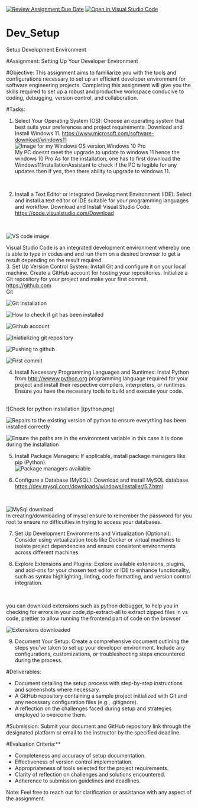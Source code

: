 [![Review Assignment Due Date](https://classroom.github.com/assets/deadline-readme-button-24ddc0f5d75046c5622901739e7c5dd533143b0c8e959d652212380cedb1ea36.svg)](https://classroom.github.com/a/vbnbTt5m)
[![Open in Visual Studio Code](https://classroom.github.com/assets/open-in-vscode-718a45dd9cf7e7f842a935f5ebbe5719a5e09af4491e668f4dbf3b35d5cca122.svg)](https://classroom.github.com/online_ide?assignment_repo_id=15263233&assignment_repo_type=AssignmentRepo)
# Dev_Setup
Setup Development Environment

#Assignment: Setting Up Your Developer Environment

#Objective:
This assignment aims to familiarize you with the tools and configurations necessary to set up an efficient developer environment for software engineering projects. Completing this assignment will give you the skills required to set up a robust and productive workspace conducive to coding, debugging, version control, and collaboration.

#Tasks:

1. Select Your Operating System (OS):
   Choose an operating system that best suits your preferences and project requirements. Download and Install Windows 11. https://www.microsoft.com/software-download/windows11
   <br>
![Image for my Windows OS version,Windows 10 Pro](w11.png)<br>
My PC doesnt meet the upgrade to update to windows 11 hence the windows 10 Pro
As for the installation, one has to first download the Windows11InstallationAssistant to check if the PC is legible for any updates then if yes, then there ability to upgrade to windows 11.
<br>

2. Install a Text Editor or Integrated Development Environment (IDE):
   Select and install a text editor or IDE suitable for your programming languages and workflow. Download and Install Visual Studio Code. https://code.visualstudio.com/Download
<br>

![VS code image](vscode.png)<br>

Visual Studio Code is an integrated development environment whereby one is able to type in codes and and run them on a desired browser to get a result depending on the result required.
<br>
3. Set Up Version Control System:
   Install Git and configure it on your local machine. Create a GitHub account for hosting your repositories. Initialize a Git repository for your project and make your first commit. https://github.com
<br>
Git<br>

![Git Installation](git.png)<br>

![How to check if git has been installed](git2.png)<br>

![Github account](github.png)<br>

![Iniatializing git repository](github2.png)<br>

![Pushing to github](github3.png)<br>

![First commit](github4.png)<br>

4. Install Necessary Programming Languages and Runtimes:
  Instal Python from http://wwww.python.org programming language required for your project and install their respective compilers, interpreters, or runtimes. Ensure you have the necessary tools to build and execute your code.
  <br>
  ![Check for python installation ](python.png)<br>

  ![Repairs to the existing version of python to ensure everything has been installed correctly](python2.png)<br>

  ![Ensure the paths are in the environment variable in this case it is done during the installation](python4.png)

  

5. Install Package Managers:
   If applicable, install package managers like pip (Python).
   <br>
![Package managers available](python3.png)

6. Configure a Database (MySQL):
   Download and install MySQL database. https://dev.mysql.com/downloads/windows/installer/5.7.html
<br>

![MySql download](mysql.png)<br>
In creating/downloading of mysql ensure to remember the password for you root to ensure no difficulties in trying to access your databases.


7. Set Up Development Environments and Virtualization (Optional):
   Consider using virtualization tools like Docker or virtual machines to isolate project dependencies and ensure consistent environments across different machines.

8. Explore Extensions and Plugins:
   Explore available extensions, plugins, and add-ons for your chosen text editor or IDE to enhance functionality, such as syntax highlighting, linting, code formatting, and version control integration.
<br>

you can download extensions such as python debugger, to help you in checking for errors in your code,zip-extract-all to extract zipped files in vs code, prettier to allow running the frontend part of code on the browser

![Extensions downloaded](extension.png)
<br>

9. Document Your Setup:
    Create a comprehensive document outlining the steps you've taken to set up your developer environment. Include any configurations, customizations, or troubleshooting steps encountered during the process. 

#Deliverables:
- Document detailing the setup process with step-by-step instructions and screenshots where necessary.
- A GitHub repository containing a sample project initialized with Git and any necessary configuration files (e.g., .gitignore).
- A reflection on the challenges faced during setup and strategies employed to overcome them.

#Submission:
Submit your document and GitHub repository link through the designated platform or email to the instructor by the specified deadline.

#Evaluation Criteria:**
- Completeness and accuracy of setup documentation.
- Effectiveness of version control implementation.
- Appropriateness of tools selected for the project requirements.
- Clarity of reflection on challenges and solutions encountered.
- Adherence to submission guidelines and deadlines.

Note: Feel free to reach out for clarification or assistance with any aspect of the assignment.
